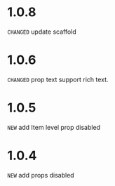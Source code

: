 # 1.0.8

`CHANGED` update scaffold

# 1.0.6

`CHANGED` prop text support rich text.

# 1.0.5

`NEW` add Item level prop disabled

# 1.0.4

`NEW` add props disabled